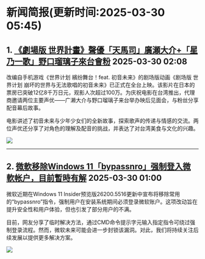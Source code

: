 
# 新闻简报(更新时间:2025-03-30 05:45)

## 1. [《劇場版 世界計畫》聲優「天馬司」廣瀬大介+「星乃一歌」野口瑠璃子來台會粉](https://www.4gamers.com.tw/news/detail/70978/hatsune-miku-movie-voice-actor-interview)  2025-03-30 02:08

改编自手机游戏《世界计划 繽纷舞台！feat. 初音未来》的剧场版动画《剧场版 世界计划 崩坏的世界与无法歌唱的初音未来》已正式在全台上映。该影片在日本的票房已突破12亿8千万日元，观影人次超过100万。为庆祝电影在台湾推出，代理商邀请两位主要声优——广濑大介与野口瑠璃子来台举办映后见面会，与粉丝分享配音幕后故事。

电影讲述了初音未来与少年少女们的全新故事，探索歌声的传递与情感的交流。两位声优还分享了对角色的理解及配音的挑战，并表达了对台湾美食与文化的兴趣。

![](https://img.4gamers.com.tw/puku-clone-version/807895a94998b72e7b7975dc19ae585aa627ba38.jpg)

---

## 2. [微軟移除Windows 11「bypassnro」强制登入微軟帐户，目前暫時有解](https://www.4gamers.com.tw/news/detail/70979/microsoft-removing-the-windows-11-bypassnro-command-script)  2025-03-30 01:00

微软近期在Windows 11 Insider预览版26200.5516更新中宣布将移除常用的“bypassnro”指令，强制用户在安装系统期间必须登录微软账户。这项改动旨在提升安全性和用户体验，但也引发了部分用户的不满。

目前，网友分享了临时解决方法，通过CMD命令提示字元输入指定指令可绕过强制登录流程。然而，微软未来可能会进一步封锁该漏洞。对此，我们将持续关注后续发展以提供更多解决方案。

![](https://img.4gamers.com.tw/ckfinder/files/Elvis/News/2021-06/Microsoft/2021-06-25_011021.jpg)